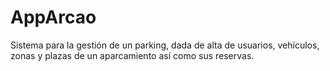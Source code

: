 # AppArcao
Sistema para la gestión de un parking, dada de alta de usuarios, vehículos, zonas y plazas de un aparcamiento así como sus reservas.
